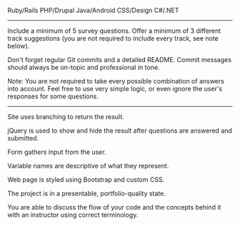 Ruby/Rails
PHP/Drupal
Java/Android
CSS/Design
C#/.NET
____
Include a minimum of 5 survey questions.
Offer a minimum of 3 different track suggestions (you are not required to include every track, see note below).

Don't forget regular Git commits and a detailed README. Commit messages should always be on-topic and professional in tone.

Note: You are not required to take every possible combination of answers into account.
Feel free to use very simple logic, or even ignore the user's responses for some questions.
____
Site uses branching to return the result.

jQuery is used to show and hide the result after questions are answered and submitted.

Form gathers input from the user.

Variable names are descriptive of what they represent.

Web page is styled using Bootstrap and custom CSS.

The project is in a presentable, portfolio-quality state.

You are able to discuss the flow of your code and the concepts behind it with an instructor using correct terminology.

